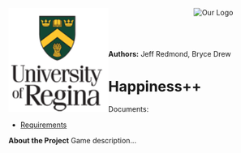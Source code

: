 
<p>
  <img align="left" src="./uofr_logo.PNG" alt="U of R logo" width="39.055%"/>
  <img align="right" src="./foo.jpg" alt="Our Logo" width="27.5%"/>
</p>

<br/><br/><br/><br/>

**Authors:** Jeff Redmond, Bryce Drew
# Happiness++

Documents:
* [Requirements](./requirements.md)

**About the Project**
Game description...